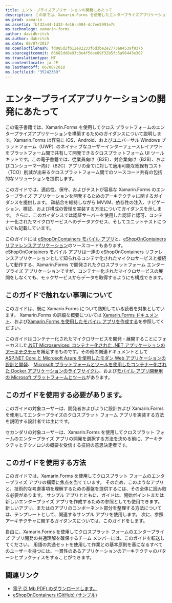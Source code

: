```yaml
---
title: エンタープライズアプリケーションの開発にあたって
description: この章では、Xamarin.Forms を使用したエンタープライズアプリケーション開発にあたっての前提事項について説明します。
ms.prod: xamarin
ms.assetid: fbf32a44-1d33-4e16-a904-dc7ee5991e7c
ms.technology: xamarin-forms
author: davidbritch
ms.author: dabritch
ms.date: 08/07/2017
ms.openlocfilehash: fd085d2fb12e82233f6d3be2e2773a84539f837b
ms.sourcegitcommit: 66682dd8e93c0e4f5dee69f32b5fc5a96443e307
ms.translationtype: MT
ms.contentlocale: ja-JP
ms.lasthandoff: 06/08/2018
ms.locfileid: "35242369"
---
```

# <a name="preface-to-enterprise-app-development"></a>エンタープライズアプリケーションの開発にあたって

この電子書籍では、Xamarin.Forms を使用してクロス プラットフォームのエンタープライズアプリケーションを構築するためのガイダンスについて説明します。Xamarin.Forms は容易に iOS、Android、およびユニバーサル Windows プラットフォーム（UWP）のネイティブなユーザーインターフェースレイアウトをプラットフォーム間で共有して開発できるクロスプラットフォーム UI ツールキットです。この電子書籍では、従業員向け（B2E）、対企業向け（B2B）、およびコンシューマー向け（B2C）アプリの全てに対して適用可能な総保有コスト（TCO）削減が出来るクロスプラットフォーム間でのソースコード共有の包括的なソリューションを提供します。


このガイドでは、適応性、保守、およびテストが容易な Xamarin.Forms のエンタープライズ アプリケーションを開発するためのアーキテクチャに関するガイダンスを提供します。 疎結合を維持しながら MVVM、依存性の注入、ナビゲーション、検証、および構成の管理を実装する方法についてガイダンスを示します。 さらに、このガイダンスでは認証サーバーを使用した認証と認可、コンテナー化されたマイクロサービスへのデータアクセス、そしてユニットテストについても記載しています。

このガイドには [eShopOnContainers モバイル アプリ](https://github.com/dotnet-architecture/eShopOnContainers/tree/master/src/Mobile)と、[eShopOnContainers リファレンスアプリケーション](https://github.com/dotnet-architecture/eShopOnContainers)のソースコードもあります。eShopOnContainers モバイル アプリは一連の eShopOnContainers リファレンスアプリケーションとして知られるコンテナ化されたマイクロサービスと接続して動作する、Xamarin.Forms で開発されたクロスプラットフォーム エンタープライズ アプリケーションですが、コンテナー化されたマイクロサービスの展開をしなくても、モックサービスからデータを取得するようにも構成できます。

## <a name="whats-left-out-of-this-guides-scope"></a>このガイドで触れない事項について

このガイドは、既に Xamarin.Forms について熟知している読者を対象としています。 Xamarin.Forms の詳細な概要については [Xamarin.Forms ドキュメント](~/xamarin-forms/index.yml)、および[Xamarin.Forms を使用したモバイル アプリを作成する](https://aka.ms/xamebook)を参照してください。

このガイドはコンテナー化されたマイクロサービスを開発・展開することにフォーカスした[.NET Microservices: コンテナー化された .NET アプリケーションのアーキテクチャ](https://aka.ms/microservicesebook)を補足するものです。その他の関連ドキュメントとして[ASP.NET Core と Microsoft Azure を使用したモダン Web アプリケーションの設計と開発](http://aka.ms/WebAppEbook)、 [Microsoft プラットフォームとツールを使用したコンテナー化された Docker アプリケーションのライフサイクル](http://aka.ms/dockerlifecycleebook)、および[モバイル アプリ開発用の Microsoft プラットフォームとツール](http://aka.ms/MobAppDev/StndPDF)があります。

## <a name="who-should-use-this-guide"></a>このガイドを使用する必要があります。

このガイドの対象ユーザーは、開発者およびように設計および Xamarin.Forms を使用してエンタープライズのクロスプラット フォーム アプリを実装する方法を説明する設計者では主にです。

セカンダリの対象ユーザーは、Xamarin.Forms を使用してクロスプラット フォームのエンタープライズ アプリの開発を選択する方法を決める前に、アーキテクチャとテクノロジの概要を受信する技術の意思決定者です。

## <a name="how-to-use-this-guide"></a>このガイドを使用する方法

このガイドでは、Xamarin.Forms を使用してクロスプラット フォームのエンタープライズ アプリの構築に焦点を当てています。 そのため、このようなアプリと、技術的な考慮事項を理解するための基盤を提供するには、その全体に読み取る必要があります。 サンプル アプリとともに、ガイドは、開始ポイントまたは新しいエンタープライズ アプリを作成するための参照としても使用できます。 新しいアプリ、またはのアプリのコンポーネント部分を整理する方法については、テンプレートとして、関連するサンプル アプリを使用します。 次に、参照アーキテクチャに関するガイダンスについては、このガイドをします。

自由に、Xamarin.Forms を使用してクロスプラット フォームのエンタープライズ アプリ開発の共通理解を確保するチーム メンバーには、このガイドを転送してください。 用語の共通セットを使用して作業との基本原則を基になるすべてのユーザーを持つには、一貫性のあるアプリケーションのアーキテクチャのパターンとプラクティスをすることができます。


## <a name="related-links"></a>関連リンク

- [電子 (2 Mb PDF) のダウンロードします。](https://aka.ms/xamarinpatternsebook)
- [eShopOnContainers (GitHub) (サンプル)](https://github.com/dotnet-architecture/eShopOnContainers)
